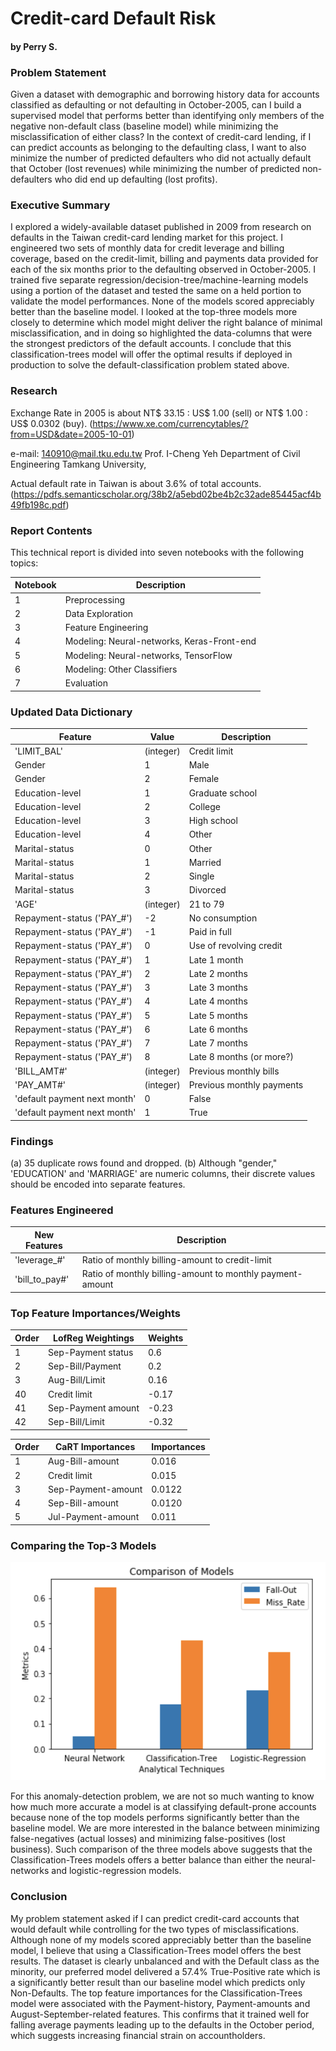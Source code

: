 # Credit-card Default Risk
#### by Perry S.

### Problem Statement

   Given a dataset with demographic and borrowing history data for accounts classified as defaulting or not defaulting in October-2005, can I build a supervised model that performs better than identifying only members of the negative non-default class (baseline model) while minimizing the misclassification of either class?  In the context of credit-card lending, if I can predict accounts as belonging to the defaulting class, I want to also minimize the number of predicted defaulters who did not actually default that October (lost revenues) while minimizing the number of predicted non-defaulters who did end up defaulting (lost profits).
   
### Executive Summary

   I explored a widely-available dataset published in 2009 from research on defaults in the Taiwan credit-card lending market for this project.  I engineered two sets of monthly data for credit leverage and billing coverage, based on the credit-limit, billing and payments data provided for each of the six months prior to the defaulting observed in October-2005.  I trained five separate regression/decision-tree/machine-learning models using a portion of the dataset and tested the same on a held portion to validate the model performances. None of the models scored appreciably better than the baseline model.  I looked at the top-three models more closely to determine which model might deliver the right balance of minimal misclassification, and in doing so highlighted the data-columns that were the strongest predictors of the default accounts.  I conclude that this classification-trees model will offer the optimal results if deployed in production to solve the default-classification problem stated above.
     
   
### Research

Exchange Rate in 2005 is about NT$ 33.15 : US$ 1.00 (sell) or NT$ 1.00 : US$ 0.0302 (buy).
(https://www.xe.com/currencytables/?from=USD&date=2005-10-01)
  
e-mail: 140910@mail.tku.edu.tw
Prof. I-Cheng Yeh
Department of Civil Engineering
Tamkang University,

Actual default rate in Taiwan is about 3.6% of total accounts.
(https://pdfs.semanticscholar.org/38b2/a5ebd02be4b2c32ade85445acf4b49fb198c.pdf)

   
### Report Contents

This technical report is divided into seven notebooks with the following topics:

| Notebook | Description |
| --- | --- |
| 1 | Preprocessing |
| 2 | Data Exploration |
| 3 | Feature Engineering |
| 4 | Modeling: Neural-networks, Keras-Front-end |
| 5 | Modeling: Neural-networks, TensorFlow |
| 6 | Modeling: Other Classifiers |
| 7 | Evaluation |


### Updated Data Dictionary   
   
| Feature | Value | Description |
| --- | --- | --- |
| 'LIMIT_BAL' | (integer) | Credit limit |
| Gender | 1 | Male |
| Gender | 2 | Female |
| Education-level | 1 | Graduate school |
| Education-level | 2 | College |
| Education-level | 3 | High school |
| Education-level | 4 | Other |
| Marital-status | 0 | Other |
| Marital-status | 1 | Married |
| Marital-status | 2 | Single |
| Marital-status | 3 | Divorced |
| 'AGE' | (integer) | 21 to 79 |
| Repayment-status ('PAY_#') | -2 | No consumption  |
| Repayment-status ('PAY_#') | -1 | Paid in full |
| Repayment-status ('PAY_#') | 0 | Use of revolving credit |
| Repayment-status ('PAY_#') | 1 | Late 1 month |
| Repayment-status ('PAY_#') | 2 | Late 2 months |
| Repayment-status ('PAY_#') | 3 | Late 3 months |
| Repayment-status ('PAY_#') | 4 | Late 4 months |
| Repayment-status ('PAY_#') | 5 | Late 5 months |
| Repayment-status ('PAY_#') | 6 | Late 6 months |
| Repayment-status ('PAY_#') | 7 | Late 7 months |
| Repayment-status ('PAY_#') | 8 | Late 8 months (or more?) |
| 'BILL_AMT#' | (integer) | Previous monthly bills |
| 'PAY_AMT#' | (integer) | Previous monthly payments |
| 'default payment next month' | 0 | False |
| 'default payment next month' | 1 | True |


### Findings

(a) 35 duplicate rows found and dropped.
(b) Although "gender," 'EDUCATION' and 'MARRIAGE' are numeric columns, their discrete values should be encoded into separate features.


### Features Engineered


| New Features | Description |
| --- | --- |
| 'leverage_#' | Ratio of monthly billing-amount to credit-limit |
| 'bill_to_pay#' | Ratio of monthly billing-amount to monthly payment-amount |


### Top Feature Importances/Weights


| Order | LofReg Weightings | Weights |
| --- | --- | --- |
| 1 | Sep-Payment status | 0.6 |
| 2 | Sep-Bill/Payment | 0.2 |
| 3 | Aug-Bill/Limit | 0.16 |
| 40 | Credit limit | -0.17 |
| 41 | Sep-Payment amount | -0.23 |
| 42 | Sep-Bill/Limit | -0.32 |


| Order | CaRT Importances | Importances |
| --- | --- | --- |
| 1 | Aug-Bill-amount | 0.016
| 2 | Credit limit | 0.015
| 3 | Sep-Payment-amount | 0.0122
| 4 | Sep-Bill-amount | 0.0120
| 5 | Jul-Payment-amount | 0.011


### Comparing the Top-3 Models

![Evaluation](https://github.com/perrys222242/cap_credit/blob/master/image_files/eval.jpg)

For this anomaly-detection problem, we are not so much wanting to know how much more accurate a model is at classifying default-prone accounts because none of the top models performs significantly better than the baseline model.  We are more interested in the balance between minimizing false-negatives (actual losses) and minimizing false-positives (lost business).  Such comparison of the three models above suggests that the Classification-Trees models offers a better balance than either the neural-networks and logistic-regression models.


### Conclusion

   My problem statement asked if I can predict credit-card accounts that would default while controlling for the two types of misclassifications. Although none of my models scored appreciably better than the baseline model, I believe that using a Classification-Trees model offers the best results. The dataset is clearly unbalanced and with the Default class as the minority, our preferred model delivered a 57.4% True-Positive rate which is a significantly better result than our baseline model which predicts only Non-Defaults. The top feature importances for the Classification-Trees model were associated with the Payment-history, Payment-amounts and August-September-related features. This confirms that it trained well for falling average payments leading up to the defaults in the October period, which suggests increasing financial strain on accountholders.